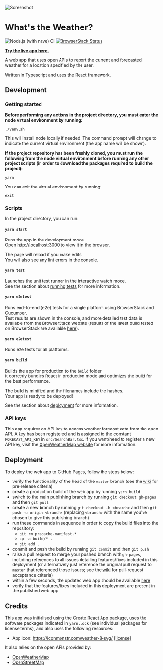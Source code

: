![Screenshot](/../gh-pages/screenshots/screenshot-main-ui.png?raw=true "Screenshot")

# What's the Weather?

![Node.js (with nave) CI](https://github.com/davey3000/whats-the-weather/workflows/Node.js%20(with%20nave)%20CI/badge.svg?branch=master)
[![BrowserStack Status](https://automate.browserstack.com/badge.svg?badge_key=Yzk3NHBBN0MzenJZNjgxaW4wRU9zNXZsK1hFc09ucDVLaWlHeEE4VFluOD0tLXVpejVqQmRZVTZaQWlPcUxyQzhUZXc9PQ==--5ace2d996166e120bc57cba8b607a824bfa67996)](https://automate.browserstack.com/public-build/Yzk3NHBBN0MzenJZNjgxaW4wRU9zNXZsK1hFc09ucDVLaWlHeEE4VFluOD0tLXVpejVqQmRZVTZaQWlPcUxyQzhUZXc9PQ==--5ace2d996166e120bc57cba8b607a824bfa67996)

**[Try the live app here.](https://davey3000.github.io/whats-the-weather/)**

A web app that uses open APIs to report the current and forecasted weather for
a location specified by the user.

Written in Typescript and uses the React framework.


## Development

### Getting started

**Before performing any actions in the project directory, you must enter the node
virtual environment by running:**

`./venv.sh`

This will install node locally if needed.  The command prompt will change to
indicate the current virtual environment (the app name will be shown).

**If the project repository has been freshly cloned, you must run the following
from the node virtual environment before running any other project scripts
(in order to download the packages required to build the project):**

`yarn`

You can exit the virtual environment by running:

`exit`

### Scripts

In the project directory, you can run:

#### `yarn start`

Runs the app in the development mode.<br />
Open [http://localhost:3000](http://localhost:3000) to view it in the browser.

The page will reload if you make edits.<br />
You will also see any lint errors in the console.

#### `yarn test`

Launches the unit test runner in the interactive watch mode.<br />
See the section about [running tests](https://facebook.github.io/create-react-app/docs/running-tests) for more information.

#### `yarn e2etest`

Runs end-to-end (e2e) tests for a single platform using BrowserStack and Cucumber.<br />
Test results are shown in the console, and more detailed test data is available
from the BrowserStack website (results of the latest build tested on BrowserStack
are available
[here](https://automate.browserstack.com/public-build/Yzk3NHBBN0MzenJZNjgxaW4wRU9zNXZsK1hFc09ucDVLaWlHeEE4VFluOD0tLXVpejVqQmRZVTZaQWlPcUxyQzhUZXc9PQ==--5ace2d996166e120bc57cba8b607a824bfa67996)).


#### `yarn e2etest`

Runs e2e tests for all platforms.

#### `yarn build`

Builds the app for production to the `build` folder.<br />
It correctly bundles React in production mode and optimizes the build for the best performance.

The build is minified and the filenames include the hashes.<br />
Your app is ready to be deployed!

See the section about [deployment](https://facebook.github.io/create-react-app/docs/deployment) for more information.

### API keys

This app requires an API key to access weather forecast data from the open API.
A key has been registered and is assigned to the constant `FORECAST_API_KEY` in
`src/SearchBar.tsx`.  If you want/need to register a new API key, visit the
[OpenWeatherMap website](https://openweathermap.org/api) for more information.


## Deployment

To deploy the web app to GitHub Pages, follow the steps below:

* verify the functionality of the head of the `master` branch (see the
  [wiki](https://github.com/davey3000/whats-the-weather/wiki) for pre-release
  criteria)
* create a production build of the web app by running `yarn build`
* switch to the main publishing branch by running `git checkout gh-pages` and
  then `git pull`
* create a new branch by running `git checkout -b <branch>` and then
  `git push -u origin <branch>` (replacing `<branch>` with the name you've
  chosen to give this publishing branch)
* run these commands in sequence in order to copy the build files into the
  repository:
  * `git rm precache-manifest.*`
  * `cp -a build/* .`
  * `git add .`
* commit and push the build by running `git commit` and then `git push`
* raise a pull request to merge your pushed branch with `gh-pages`, including
  references to all issues detailing features/fixes included in this deployment
  (or alternatively just reference the original pull request to `master` that
  referenced those issues; see the
  [wiki](https://github.com/davey3000/whats-the-weather/wiki) for pull-request
  acceptance criteria)
* within a few seconds, the updated web app should be available
  [here](https://davey3000.github.io/whats-the-weather/)
* verify that the features/fixes included in this deployment are present in
  the published web app

## Credits

This app was initialised using the [Create React App](https://github.com/facebook/create-react-app)
package, uses the software packages indicated in `yarn.lock` (see individual
packages for license terms), and also uses the following resources:

* App icon: https://iconmonstr.com/weather-8-svg/ [[license]](https://iconmonstr.com/license/)

It also relies on the open APIs provided by:

* [OpenWeatherMap](https://openweathermap.org)
* [OpenStreetMap](https://openstreetmap.org)
